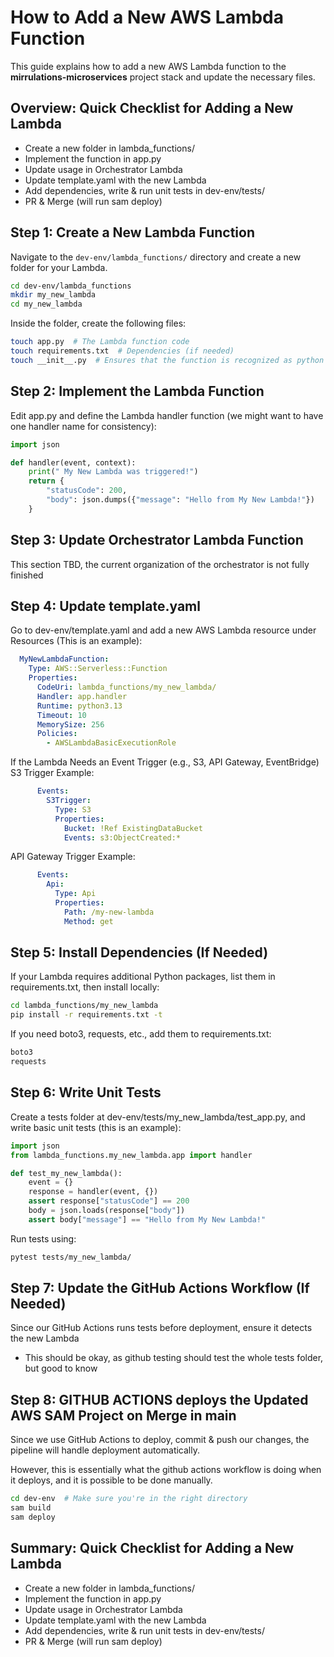 # How to Add a New AWS Lambda Function

This guide explains how to add a new AWS Lambda function to the **mirrulations-microservices** project stack and update the necessary files.

## Overview: Quick Checklist for Adding a New Lambda

- Create a new folder in lambda_functions/
- Implement the function in app.py
- Update usage in Orchestrator Lambda
- Update template.yaml with the new Lambda
- Add dependencies, write & run unit tests in dev-env/tests/
- PR & Merge (will run sam deploy)

## Step 1: Create a New Lambda Function

Navigate to the `dev-env/lambda_functions/` directory and create a new folder for your Lambda.

```bash
cd dev-env/lambda_functions
mkdir my_new_lambda
cd my_new_lambda
```

Inside the folder, create the following files:

```bash
touch app.py  # The Lambda function code
touch requirements.txt  # Dependencies (if needed)
touch __init__.py  # Ensures that the function is recognized as python
```

## Step 2: Implement the Lambda Function

Edit app.py and define the Lambda handler function (we might want to have one handler name for consistency):

```py
import json

def handler(event, context):
    print(" My New Lambda was triggered!")
    return {
        "statusCode": 200,
        "body": json.dumps({"message": "Hello from My New Lambda!"})
    }
```

## Step 3: Update Orchestrator Lambda Function

This section TBD, the current organization of the orchestrator is not fully finished

## Step 4: Update template.yaml

Go to dev-env/template.yaml and add a new AWS Lambda resource under Resources (This is an example):

```yaml
  MyNewLambdaFunction:
    Type: AWS::Serverless::Function
    Properties:
      CodeUri: lambda_functions/my_new_lambda/
      Handler: app.handler
      Runtime: python3.13
      Timeout: 10
      MemorySize: 256
      Policies:
        - AWSLambdaBasicExecutionRole
```

If the Lambda Needs an Event Trigger (e.g., S3, API Gateway, EventBridge)
S3 Trigger Example:

```yaml
      Events:
        S3Trigger:
          Type: S3
          Properties:
            Bucket: !Ref ExistingDataBucket
            Events: s3:ObjectCreated:*
```

API Gateway Trigger Example:

```yaml
      Events:
        Api:
          Type: Api
          Properties:
            Path: /my-new-lambda
            Method: get
```

## Step 5: Install Dependencies (If Needed)

If your Lambda requires additional Python packages, list them in requirements.txt, then install locally:

```bash
cd lambda_functions/my_new_lambda
pip install -r requirements.txt -t 
```

If you need boto3, requests, etc., add them to requirements.txt:

```txt
boto3
requests
```

## Step 6: Write Unit Tests

Create a tests folder at dev-env/tests/my_new_lambda/test_app.py, and write basic unit tests (this is an example):

```py
import json
from lambda_functions.my_new_lambda.app import handler

def test_my_new_lambda():
    event = {}
    response = handler(event, {})
    assert response["statusCode"] == 200
    body = json.loads(response["body"])
    assert body["message"] == "Hello from My New Lambda!"
```

Run tests using:

```bash
pytest tests/my_new_lambda/
```

## Step 7: Update the GitHub Actions Workflow (If Needed)

Since our GitHub Actions runs tests before deployment, ensure it detects the new Lambda

- This should be okay, as github testing should test the whole tests folder, but good to know

## Step 8: GITHUB ACTIONS deploys the Updated AWS SAM Project on Merge in main

Since we use GitHub Actions to deploy, commit & push our changes, the pipeline will handle deployment automatically.

However, this is essentially what the github actions workflow is doing when it deploys, and it is possible to be done manually.

```bash
cd dev-env  # Make sure you're in the right directory
sam build
sam deploy
```

## Summary: Quick Checklist for Adding a New Lambda

- Create a new folder in lambda_functions/
- Implement the function in app.py
- Update usage in Orchestrator Lambda
- Update template.yaml with the new Lambda
- Add dependencies, write & run unit tests in dev-env/tests/
- PR & Merge (will run sam deploy)
